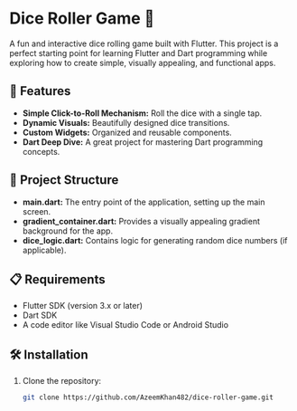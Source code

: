 # Dice Roller Game 🎲

A fun and interactive dice rolling game built with Flutter. This project is a perfect starting point for learning Flutter and Dart programming while exploring how to create simple, visually appealing, and functional apps.

## 🚀 Features
- **Simple Click-to-Roll Mechanism:** Roll the dice with a single tap.
- **Dynamic Visuals:** Beautifully designed dice transitions.
- **Custom Widgets:** Organized and reusable components.
- **Dart Deep Dive:** A great project for mastering Dart programming concepts.

## 📂 Project Structure
- **main.dart:** The entry point of the application, setting up the main screen.
- **gradient_container.dart:** Provides a visually appealing gradient background for the app.
- **dice_logic.dart:** Contains logic for generating random dice numbers (if applicable).

## 📋 Requirements
- Flutter SDK (version 3.x or later)
- Dart SDK
- A code editor like Visual Studio Code or Android Studio

## 🛠️ Installation
1. Clone the repository:
   ```bash
   git clone https://github.com/AzeemKhan482/dice-roller-game.git

